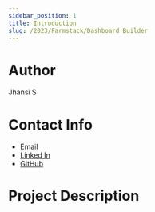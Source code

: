 ```yaml
---
sidebar_position: 1
title: Introduction
slug: /2023/Farmstack/Dashboard Builder
---
```


# Author

Jhansi S

# Contact Info

- [Email](mailto:sammetajhansi15@gmail.com)
- [Linked In](https://www.linkedin.com/in/jhansi-sammeta-a08024203/)
- [GitHub](https://github.com/jhansi1104)

# Project Description

